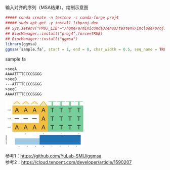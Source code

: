 
<style>
img{
    width: 49%;
}
</style>


输入对齐的序列（MSA结果），绘制示意图

```R
##### conda create -n testenv -c conda-forge proj4
##### sudo apt-get -y install libproj-dev
## Sys.setenv("PROJ_LIB"="/home/a/miniconda3/envs/testenv/include/proj.h")
## BiocManager::install("proj4",force=TRUE)
## BiocManager::install("ggmsa")
library(ggmsa)
ggmsa(‘sample.fa’, start = 1, end = 8, char_width = 0.5, seq_name = TRUE) + geom_seqlogo() + geom_msaBar()
```


sample.fa
```
>seqA
AAAATTTTCCCCGGGG
>seqB
---ATTTTCCCCGGGG
>seqC
AAAATTTTCCCCGGGG
```

![GGMSA](GGPLOT/GGMSA.png)

参考1：https://github.com/YuLab-SMU/ggmsa   
参考2：https://cloud.tencent.com/developer/article/1590207   
